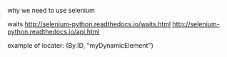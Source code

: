 why we need to use selenium

waits
  http://selenium-python.readthedocs.io/waits.html
  http://selenium-python.readthedocs.io/api.html

  example of locater: (By.ID, "myDynamicElement")
